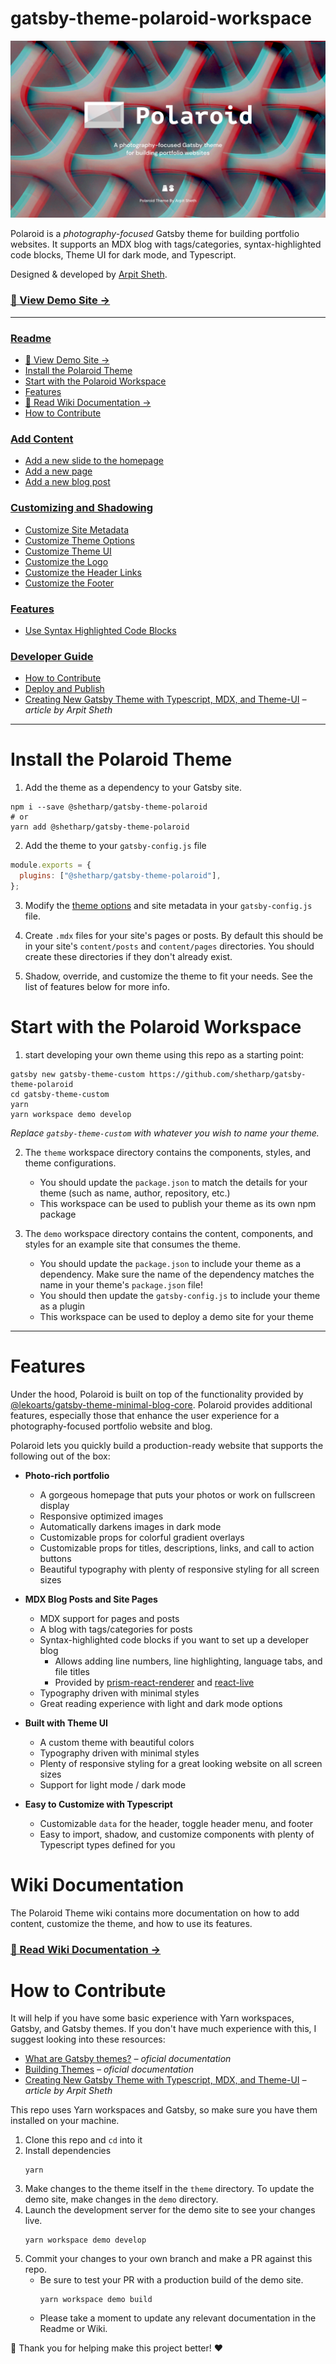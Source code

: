 # gatsby-theme-polaroid-workspace

[![Polaroid Banner](./demo/static/banner.png)](https://shetharp.github.io/gatsby-theme-polaroid/)

Polaroid is a _photography-focused_ Gatsby theme for building portfolio websites. It supports an MDX blog with tags/categories, syntax-highlighted code blocks, Theme UI for dark mode, and Typescript.

Designed & developed by [Arpit Sheth](https://arpitsheth.com/).

### [📸 View Demo Site →](https://shetharp.github.io/gatsby-theme-polaroid/)

---

### [Readme](https://github.com/shetharp/gatsby-theme-polaroid/blob/master/README.md)

- [📸 View Demo Site →](https://shetharp.github.io/gatsby-theme-polaroid/)
- [Install the Polaroid Theme](https://github.com/shetharp/gatsby-theme-polaroid/blob/master/README.md#install-the-polaroid-theme)
- [Start with the Polaroid Workspace](https://github.com/shetharp/gatsby-theme-polaroid/blob/master/README.md#start-with-the-polaroid-workspace)
- [Features](https://github.com/shetharp/gatsby-theme-polaroid/blob/master/README.md#features)
- [📖 Read Wiki Documentation →](https://github.com/shetharp/gatsby-theme-polaroid/wiki)
- [How to Contribute](https://github.com/shetharp/gatsby-theme-polaroid#how-to-contribute)

### [Add Content](https://github.com/shetharp/gatsby-theme-polaroid/wiki/Add-Content)

- [Add a new slide to the homepage](https://github.com/shetharp/gatsby-theme-polaroid/wiki/Add-a-new-slide-to-the-homepage)
- [Add a new page](https://github.com/shetharp/gatsby-theme-polaroid/wiki/Add-a-new-page)
- [Add a new blog post](https://github.com/shetharp/gatsby-theme-polaroid/wiki/Add-a-new-blog-post)

### [Customizing and Shadowing](https://github.com/shetharp/gatsby-theme-polaroid/wiki/Customizing-and-Shadowing)

- [Customize Site Metadata](https://github.com/shetharp/gatsby-theme-polaroid/wiki/Customize-Site-Metadata)
- [Customize Theme Options](https://github.com/shetharp/gatsby-theme-polaroid/wiki/Customize-Theme-Options)
- [Customize Theme UI](https://github.com/shetharp/gatsby-theme-polaroid/wiki/Customize-Theme-UI)
- [Customize the Logo](https://github.com/shetharp/gatsby-theme-polaroid/wiki/Customize-the-Logo)
- [Customize the Header Links](https://github.com/shetharp/gatsby-theme-polaroid/wiki/Customize-the-Header-Links)
- [Customize the Footer](https://github.com/shetharp/gatsby-theme-polaroid/wiki/Customize-the-Footer)

### [Features](https://github.com/shetharp/gatsby-theme-polaroid/blob/master/README.md#features)

- [Use Syntax Highlighted Code Blocks](https://github.com/shetharp/gatsby-theme-polaroid/wiki/Use-Syntax-Highlighted-Code-Blocks)

### [Developer Guide](https://github.com/shetharp/gatsby-theme-polaroid/wiki/Developer-Guide)

- [How to Contribute](https://github.com/shetharp/gatsby-theme-polaroid#how-to-contribute)
- [Deploy and Publish](https://github.com/shetharp/gatsby-theme-polaroid/wiki/Deploy-and-Publish)
- [Creating New Gatsby Theme with Typescript, MDX, and Theme-UI](https://hackernoon.com/creating-new-gatsby-theme-with-typescript-mdx-and-theme-ui-tz1c3u3u) _– article by Arpit Sheth_

---

# Install the Polaroid Theme

1. Add the theme as a dependency to your Gatsby site.

```shell
npm i --save @shetharp/gatsby-theme-polaroid
# or
yarn add @shetharp/gatsby-theme-polaroid
```

2. Add the theme to your `gatsby-config.js` file

```js:title=gatsby-config.js
module.exports = {
  plugins: ["@shetharp/gatsby-theme-polaroid"],
};
```

3. Modify the [theme options](https://github.com/LekoArts/gatsby-themes/tree/master/themes/gatsby-theme-minimal-blog) and site metadata in your `gatsby-config.js` file.

4. Create `.mdx` files for your site's pages or posts. By default this should be in your site's `content/posts` and `content/pages` directories. You should create these directories if they don't already exist.

5. Shadow, override, and customize the theme to fit your needs. See the list of features below for more info.

# Start with the Polaroid Workspace

1. start developing your own theme using this repo as a starting point:

```shell
gatsby new gatsby-theme-custom https://github.com/shetharp/gatsby-theme-polaroid
cd gatsby-theme-custom
yarn
yarn workspace demo develop
```

_Replace `gatsby-theme-custom` with whatever you wish to name your theme._

2. The `theme` workspace directory contains the components, styles, and theme configurations.

   - You should update the `package.json` to match the details for your theme (such as name, author, repository, etc.)
   - This workspace can be used to publish your theme as its own npm package

3. The `demo` workspace directory contains the content, components, and styles for an example site that consumes the theme.

   - You should update the `package.json` to include your theme as a dependency. Make sure the name of the dependency matches the name in your theme's `package.json` file!
   - You should then update the `gatsby-config.js` to include your theme as a plugin
   - This workspace can be used to deploy a demo site for your theme

---

# Features

Under the hood, Polaroid is built on top of the functionality provided by [@lekoarts/gatsby-theme-minimal-blog-core](https://www.gatsbyjs.org/packages/@lekoarts/gatsby-theme-minimal-blog-core/). Polaroid provides additional features, especially those that enhance the user experience for a photography-focused portfolio website and blog.

Polaroid lets you quickly build a production-ready website that supports the following out of the box:

- **Photo-rich portfolio**

  - A gorgeous homepage that puts your photos or work on fullscreen display
  - Responsive optimized images
  - Automatically darkens images in dark mode
  - Customizable props for colorful gradient overlays
  - Customizable props for titles, descriptions, links, and call to action buttons
  - Beautiful typography with plenty of responsive styling for all screen sizes

- **MDX Blog Posts and Site Pages**

  - MDX support for pages and posts
  - A blog with tags/categories for posts
  - Syntax-highlighted code blocks if you want to set up a developer blog
    - Allows adding line numbers, line highlighting, language tabs, and file titles
    - Provided by [prism-react-renderer](https://github.com/FormidableLabs/prism-react-renderer) and [react-live](https://github.com/FormidableLabs/react-live)
  - Typography driven with minimal styles
  - Great reading experience with light and dark mode options

- **Built with Theme UI**

  - A custom theme with beautiful colors
  - Typography driven with minimal styles
  - Plenty of responsive styling for a great looking website on all screen sizes
  - Support for light mode / dark mode

- **Easy to Customize with Typescript**
  - Customizable `data` for the header, toggle header menu, and footer
  - Easy to import, shadow, and customize components with plenty of Typescript types defined for you

# Wiki Documentation

The Polaroid Theme wiki contains more documentation on how to add content, customize the theme, and how to use its features.

### [📖 Read Wiki Documentation →](https://github.com/shetharp/gatsby-theme-polaroid/wiki)

# How to Contribute

It will help if you have some basic experience with Yarn workspaces, Gatsby, and Gatsby themes. If you don't have much experience with this, I suggest looking into these resources:

- [What are Gatsby themes?](https://www.gatsbyjs.org/docs/themes/what-are-gatsby-themes) _– oficial documentation_
- [Building Themes](https://www.gatsbyjs.org/docs/themes/building-themes) _– oficial documentation_
- [Creating New Gatsby Theme with Typescript, MDX, and Theme-UI](https://hackernoon.com/creating-new-gatsby-theme-with-typescript-mdx-and-theme-ui-tz1c3u3u) _– article by Arpit Sheth_

This repo uses Yarn workspaces and Gatsby, so make sure you have them installed on your machine.

1. Clone this repo and `cd` into it
2. Install dependencies
   ```shell
   yarn
   ```
3. Make changes to the theme itself in the `theme` directory. To update the demo site, make changes in the `demo` directory.
4. Launch the development server for the demo site to see your changes live.
   ```shell
   yarn workspace demo develop
   ```
5. Commit your changes to your own branch and make a PR against this repo.
   - Be sure to test your PR with a production build of the demo site.
     ```shell
     yarn workspace demo build
     ```
   - Please take a moment to update any relevant documentation in the Readme or Wiki.

💙 Thank you for helping make this project better! ❤️
